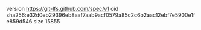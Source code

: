 version https://git-lfs.github.com/spec/v1
oid sha256:e32d0eb29396eb8aaf7aab9acf0579a85c2c6b2aac12ebf7e5900e1fe859d546
size 15855
